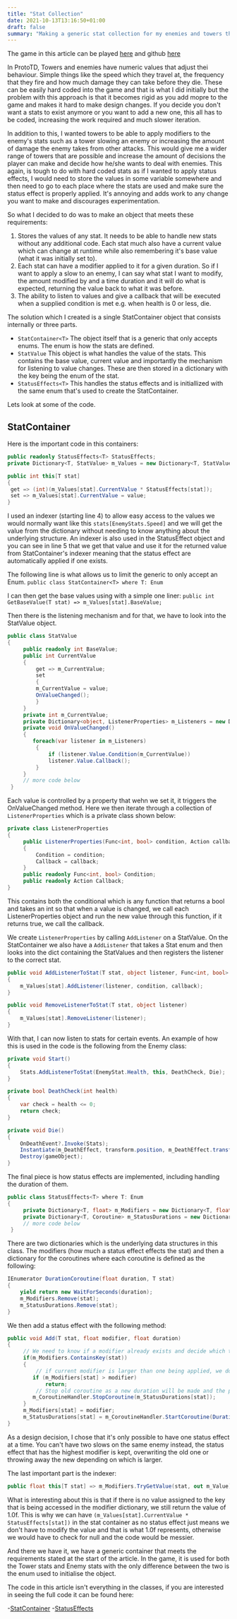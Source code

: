 ```yaml
---
title: "Stat Collection"
date: 2021-10-13T13:16:50+01:00
draft: false
summary: "Making a generic stat collection for my enemies and towers that comes with lots of nice features."
---
```


The game in this article can be played [here](https://play.unity.com/mg/other/prototd-8) and github [here](https://github.com/stuart-payne/ProtoTD)

In ProtoTD, Towers and enemies have numeric values that adjust thei behaviour. Simple things like the speed which they travel at, the frequency that they fire and how much damage they can take before they die. These can be easily hard coded into the game and that is what I did initially but the problem with this approach is that it becomes rigid as you add mopre to the game and makes it hard to make design changes. If you decide you don't want a stats to exist anymore or you want to add a new one, this all has to be coded, increasing the work required and much slower iteration.

In addition to this, I wanted towers to be able to apply modifiers to the enemy's stats such as a tower slowing an enemy or increasing the amount of damage the enemy takes from other attacks. This would give me a wider range of towers that are possible and increase the amount of decisions the player can make and decide how he/she wants to deal with enemies. This again, is tough to do with hard coded stats as if I wanted to apply status effects, I would need to store the values in some variable somewhere and then need to go to each place where the stats are used and make sure the status effect is properly applied. It's annoying and adds work to any change you want to make and discourages experimentation.

So what I decided to do was to make an object that meets these requirements:

1. Stores the values of any stat. It needs to be able to handle new stats without any additional code. Each stat much also have a current value which can change at runtime while also remembering it's base value (what it was initially set to).
2. Each stat can have a modifier applied to it for a given duration. So if I want to apply a slow to an enemy, I can say what stat I want to modify, the amount modified by and a time duration and it will do what is expected, returning the value back to what it was before.
3. The ability to listen to values and give a callback that will be executed when a supplied condition is met e.g. when health is 0 or less, die.

The solution which I created is a single StatContainer object that consists internally or three parts.

-   `StatContainer<T>` The object itself that is a generic that only accepts enums. The enum is how the stats are defined.
-   `StatValue` This object is what handles the value of the stats. This contains the base value, current value and importantly the mechanism for listening to value changes. These are then stored in a dictionary with the key being the enum of the stat.
-   `StatusEffects<T>` This handles the status effects and is initiallized with the same enum that's used to create the StatContainer.

Lets look at some of the code.

## StatContainer

Here is the important code in this containers:

```csharp
public readonly StatusEffects<T> StatusEffects;
private Dictionary<T, StatValue> m_Values = new Dictionary<T, StatValue>();

public int this[T stat]
{
 get => (int)(m_Values[stat].CurrentValue * StatusEffects[stat]);
 set => m_Values[stat].CurrentValue = value;
}
```

I used an indexer (starting line 4) to allow easy access to the values we would normally want like this `stats[EnemyStats.Speed]` and we will get the value from the dictionary without needing to know anything about the underlying structure. An indexer is also used in the StatusEffect object and you can see in line 5 that we get that value and use it for the returned value from StatContainer's indexer meaning that the status effect are automatically applied if one exists.

The following line is what allows us to limit the generic to only accept an Enum.
`public class StatContainer<T> where T: Enum`

I can then get the base values using with a simple one liner:
`public int GetBaseValue(T stat) => m_Values[stat].BaseValue;`

Then there is the listening mechanism and for that, we have to look into the StatValue object.

```csharp
public class StatValue
{
	 public readonly int BaseValue;
	 public int CurrentValue
	 {
		 get => m_CurrentValue;
		 set
		 {
		 m_CurrentValue = value;
		 OnValueChanged();
		 }
	 }
	 private int m_CurrentValue;
	 private Dictionary<object, ListenerProperties> m_Listeners = new Dictionary<object, ListenerProperties>();
	 private void OnValueChanged()
	 {
		foreach(var listener in m_Listeners)
		 {
			 if (listener.Value.Condition(m_CurrentValue))
			 listener.Value.Callback();
		 }
	 }
	 // more code below
 }
```

Each value is controlled by a property that wehn we set it, it triggers the OnValueChanged method. Here we then iterate through a collection of `ListenerProperties` which is a private class shown below:

```csharp
private class ListenerProperties
{
	 public ListenerProperties(Func<int, bool> condition, Action callback)
	 {
		 Condition = condition;
		 Callback = callback;
	 }
	 public readonly Func<int, bool> Condition;
	 public readonly Action Callback;
}
```

This contains both the conditional which is any function that returns a bool and takes an int so that when a value is changed, we call each ListenerProperties object and run the new value through this function, if it returns true, we call the callback.

We create `ListenerProperties` by calling `AddListener` on a StatValue. On the StatContainer we also have a `AddListener` that takes a Stat enum and then looks into the dict containing the StatValues and then registers the listener to the correct stat.

```csharp
public void AddListenerToStat(T stat, object listener, Func<int, bool> condition, Action callback)
{
	m_Values[stat].AddListener(listener, condition, callback);
}

public void RemoveListenerToStat(T stat, object listener)
{
	m_Values[stat].RemoveListener(listener);
}
```

With that, I can now listen to stats for certain events. An example of how this is used in the code is the following from the Enemy class:

```csharp
private void Start()
{
	Stats.AddListenerToStat(EnemyStat.Health, this, DeathCheck, Die);
}

private bool DeathCheck(int health)
{
	var check = health <= 0;
	return check;
}

private void Die()
{
	OnDeathEvent?.Invoke(Stats);
	Instantiate(m_DeathEffect, transform.position, m_DeathEffect.transform.rotation);
	Destroy(gameObject);
}
```

The final piece is how status effects are implemented, including handling the duration of them.

```csharp
public class StatusEffects<T> where T: Enum
{
	 private Dictionary<T, float> m_Modifiers = new Dictionary<T, float>();
	 private Dictionary<T, Coroutine> m_StatusDurations = new Dictionary<T, Coroutine>();
	 // more code below
 }
```

There are two dictionaries which is the underlying data structures in this class. The modifiers (how much a status effect effects the stat) and then a dictionary for the coroutines where each coroutine is defined as the following:

```csharp
IEnumerator DurationCoroutine(float duration, T stat)
{
	yield return new WaitForSeconds(duration);
	m_Modifiers.Remove(stat);
	m_StatusDurations.Remove(stat);
}
```

We then add a status effect with the following method:

```csharp
public void Add(T stat, float modifier, float duration)
{
	 // We need to know if a modifier already exists and decide which then lasts.
	 if(m_Modifiers.ContainsKey(stat))
	 {
		 // if current modifier is larger than one being applied, we don't want to overwrite it so just return
		if (m_Modifiers[stat] > modifier)
			return;
		 // Stop old coroutine as a new duration will be made and the previous modifier will be overwritten
	 	m_CoroutineHandler.StopCoroutine(m_StatusDurations[stat]);
	 }
	 m_Modifiers[stat] = modifier;
	 m_StatusDurations[stat] = m_CoroutineHandler.StartCoroutine(DurationCoroutine(duration, stat));
}
```

As a design decision, I chose that it's only possible to have one status effect at a time. You can't have two slows on the same enemy instead, the status effect that has the highest modifier is kept, overwriting the old one or throwing away the new depending on which is larger.

The last important part is the indexer:

```csharp
public float this[T stat] => m_Modifiers.TryGetValue(stat, out m_Value) ? m_Value : 1.0f;
```

What is interesting about this is that if there is no value assigned to the key that is being accessed in the modifier dictionary, we still return the value of 1.0f. This is why we can have `(m_Values[stat].CurrentValue * StatusEffects[stat])` in the stat container as no status effect just means we don't have to modify the value and that is what 1.0f represents, otherwise we would have to check for null and the code would be messier.

And there we have it, we have a generic container that meets the requirements stated at the start of the article. In the game, it is used for both the Tower stats and Enemy stats with the only difference between the two is the enum used to initialise the object.

The code in this article isn't everything in the classes, if you are interested in seeing the full code it can be found here:

-[StatContainer](https://github.com/stuart-payne/ProtoTD/blob/master/Assets/Scripts/StatContainer.cs) -[StatusEffects](https://github.com/stuart-payne/ProtoTD/blob/master/Assets/Scripts/StatusEffects.cs)
